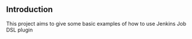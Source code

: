 ## Introduction

This project aims to give some basic examples of how to use Jenkins Job DSL plugin
